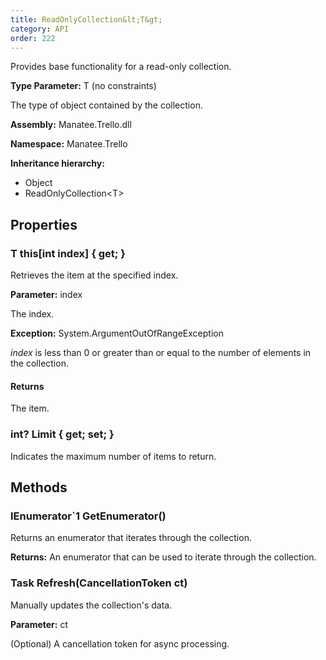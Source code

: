 ```yaml
---
title: ReadOnlyCollection&lt;T&gt;
category: API
order: 222
---
```


Provides base functionality for a read-only collection.

**Type Parameter:** T (no constraints)

The type of object contained by the collection.

**Assembly:** Manatee.Trello.dll

**Namespace:** Manatee.Trello

**Inheritance hierarchy:**

- Object
- ReadOnlyCollection&lt;T&gt;

## Properties

### T this[int index] { get; }

Retrieves the item at the specified index.

**Parameter:** index

The index.

**Exception:** System.ArgumentOutOfRangeException

*index* is less than 0 or greater than or equal to the number of elements in the collection.

#### Returns

The item.

### int? Limit { get; set; }

Indicates the maximum number of items to return.

## Methods

### IEnumerator`1 GetEnumerator()

Returns an enumerator that iterates through the collection.

**Returns:** An enumerator that can be used to iterate through the collection.

### Task Refresh(CancellationToken ct)

Manually updates the collection&#39;s data.

**Parameter:** ct

(Optional) A cancellation token for async processing.

